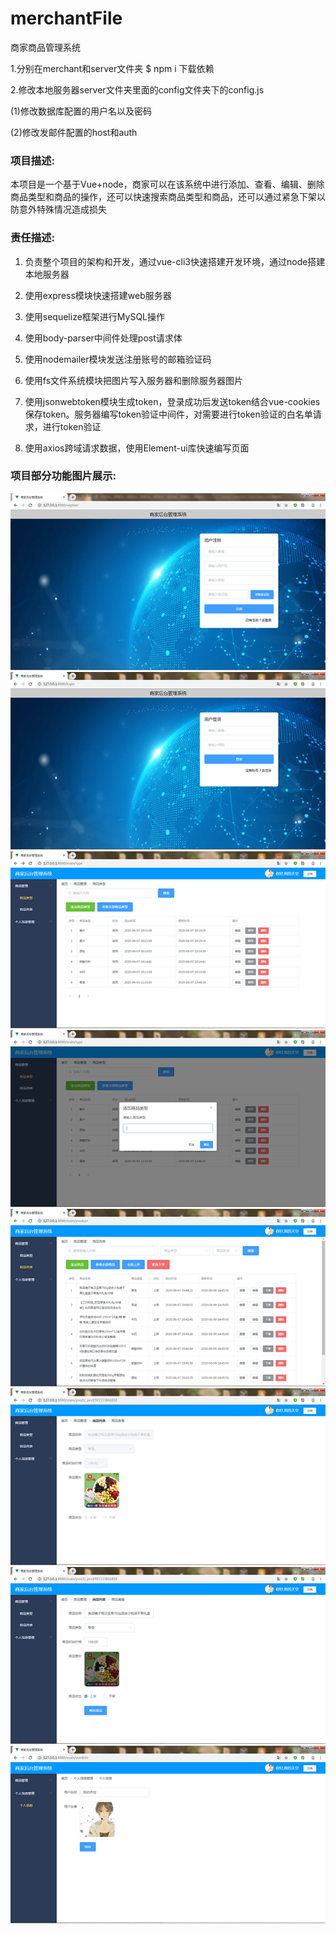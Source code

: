 # merchantFile
商家商品管理系统

1.分别在merchant和server文件夹 $ npm i 下载依赖  

2.修改本地服务器server文件夹里面的config文件夹下的config.js  

  (1)修改数据库配置的用户名以及密码  
  
  (2)修改发邮件配置的host和auth  
  

### 项目描述:  
本项目是一个基于Vue+node，商家可以在该系统中进行添加、查看、编辑、删除商品类型和商品的操作，还可以快速搜索商品类型和商品，还可以通过紧急下架以防意外特殊情况造成损失
### 责任描述:  
1)	负责整个项目的架构和开发，通过vue-cli3快速搭建开发环境，通过node搭建本地服务器  

2)	使用express模块快速搭建web服务器  

3)	使用sequelize框架进行MySQL操作  

4)	使用body-parser中间件处理post请求体  

5)	使用nodemailer模块发送注册账号的邮箱验证码  

6)	使用fs文件系统模块把图片写入服务器和删除服务器图片  

7)	使用jsonwebtoken模块生成token，登录成功后发送token结合vue-cookies保存token。服务器编写token验证中间件，对需要进行token验证的白名单请求，进行token验证  

8)	使用axios跨域请求数据，使用Element-ui库快速编写页面  


### 项目部分功能图片展示:  

![Image](https://github.com/yujinxings/merchantFile/blob/master/images/1.png)![Image](https://github.com/yujinxings/merchantFile/blob/master/images/2.png)![Image](https://github.com/yujinxings/merchantFile/blob/master/images/3.png)![Image](https://github.com/yujinxings/merchantFile/blob/master/images/4.png)![Image](https://github.com/yujinxings/merchantFile/blob/master/images/5.png)![Image](https://github.com/yujinxings/merchantFile/blob/master/images/6.png)![Image](https://github.com/yujinxings/merchantFile/blob/master/images/7.png)![Image](https://github.com/yujinxings/merchantFile/blob/master/images/8.png)
